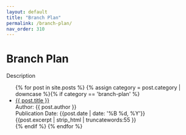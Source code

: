 ```yaml
---
layout: default
title: "Branch Plan"
permalink: /branch-plan/
nav_order: 310
---
```

<h1 class="category-title">Branch Plan</h1>

<p>Description</p>

<ul class="article-container">
  {% for post in site.posts %}
    {% assign category = post.category | downcase %}{% if category == 'branch-plan' %}
      <li class="article-list">
        <a href="{{ post.url | prepend: site.baseurl }}">{{ post.title }}</a><br>
        <div class="author">Author: {{ post.author }}</div>
        <div class="publication-date">Publication Date: <time datetime="{{post.date | date: '%F'}}">{{post.date | date: '%B %d, %Y'}}</time></div>
        <div class="excerpt">{{post.excerpt | strip_html | truncatewords:55 }}</div>
      </li>
    {% endif %}
  {% endfor %}
</ul>
